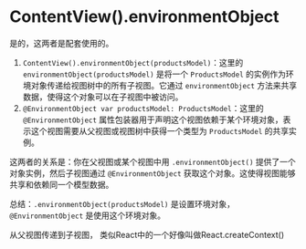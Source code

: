 # ContentView().environmentObject

是的，这两者是配套使用的。

1. `ContentView().environmentObject(productsModel)`：这里的 `environmentObject(productsModel)` 是将一个 `ProductsModel` 的实例作为环境对象传递给视图树中的所有子视图。它通过 `environmentObject` 方法来共享数据，使得这个对象可以在子视图中被访问。
2. `@EnvironmentObject var productsModel: ProductsModel`：这里的 `@EnvironmentObject` 属性包装器用于声明这个视图依赖于某个环境对象，表示这个视图需要从父视图或视图树中获得一个类型为 `ProductsModel` 的共享实例。

这两者的关系是：你在父视图或某个视图中用 `.environmentObject()` 提供了一个对象实例，然后子视图通过 `@EnvironmentObject` 获取这个对象。这使得视图能够共享和依赖同一个模型数据。

总结：`.environmentObject(productsModel)` 是设置环境对象，`@EnvironmentObject` 是使用这个环境对象。

从父视图传递到子视图， 类似React中的一个好像叫做React.createContext()

